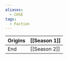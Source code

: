 ```yaml
---
aliases:
  - CHSE
tags:
  - Faction
---
```


| Origins | [[Season 1]] |
| ------- | ------------ |
| End     | [[Season 2]] |